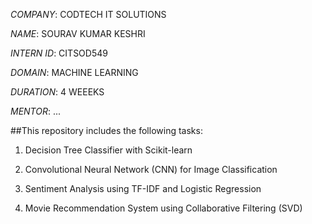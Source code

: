 *COMPANY*: CODTECH IT SOLUTIONS

*NAME*: SOURAV KUMAR KESHRI

*INTERN ID*: CITSOD549

*DOMAIN*: MACHINE LEARNING

*DURATION*: 4 WEEEKS

*MENTOR*: ...

##This repository includes the following tasks:

1. Decision Tree Classifier with Scikit-learn

2. Convolutional Neural Network (CNN) for Image Classification

3. Sentiment Analysis using TF-IDF and Logistic Regression

4. Movie Recommendation System using Collaborative Filtering (SVD)
